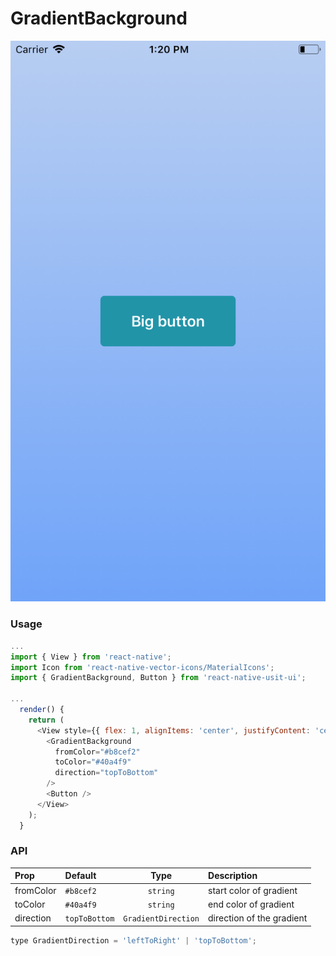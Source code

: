 # GradientBackground

![Screenshot with GradientBackground](./screenshots/gradient_background.png)

### Usage

```js
...
import { View } from 'react-native';
import Icon from 'react-native-vector-icons/MaterialIcons';
import { GradientBackground, Button } from 'react-native-usit-ui';

...
  render() {
    return (
      <View style={{ flex: 1, alignItems: 'center', justifyContent: 'center' }}>
        <GradientBackground
          fromColor="#b8cef2"
          toColor="#40a4f9"
          direction="topToBottom"
        />
        <Button />
      </View>
    );
  }
```

### API

| Prop                  | Default                                                                           |         Type         | Description                                                                            |
| :-------------------- | :-------------------------------------------------------------------------------- | :------------------: | :------------------------------------------------------------------------------------- |
| fromColor                  | `#b8cef2`                                                                   |       `string`       | start color of gradient                                                                         |
| toColor               | `#40a4f9`                                                                        |     `string`     | end color of gradient                                                 |
| direction                 | `topToBottom`                                                                         |       `GradientDirection`       | direction of the gradient                                                          |

```js
type GradientDirection = 'leftToRight' | 'topToBottom';
```
